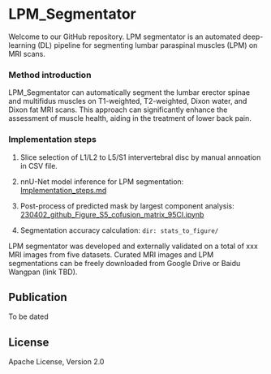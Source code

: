 # LPM_Segmentator

Welcome to our GitHub repository. LPM segmentator is an automated deep-learning (DL) pipeline for segmenting lumbar paraspinal muscles (LPM) on MRI scans. 

### Method introduction

LPM_Segmentator can automatically segment the lumbar erector spinae and multifidus muscles on T1-weighted, T2-weighted, Dixon water, and Dixon fat MRI scans. This approach can significantly enhance the assessment of muscle health, aiding in the treatment of lower back pain. 

### Implementation steps

1. Slice selection of L1/L2 to L5/S1 intervertebral disc by manual annoation in CSV file.
  
2. nnU-Net model inference for LPM segmentation: [Implementation_steps.md](documentation/Implementation_steps.md)

3. Post-process of predicted mask by largest component analysis: [230402_github_Figure_S5_cofusion_matrix_95CI.ipynb](stats_to_figure/230402_github_Figure_S5_cofusion_matrix_95CI.ipynb)  

4. Segmentation accuracy calculation: ```dir: stats_to_figure/ ```

LPM segmentator was developed and externally validated on a total of xxx MRI images from five datasets. Curated MRI images and LPM segmentations can be freely downloaded from Google Drive or Baidu Wangpan (link TBD).

## Publication

To be dated

## License

Apache License, Version 2.0
